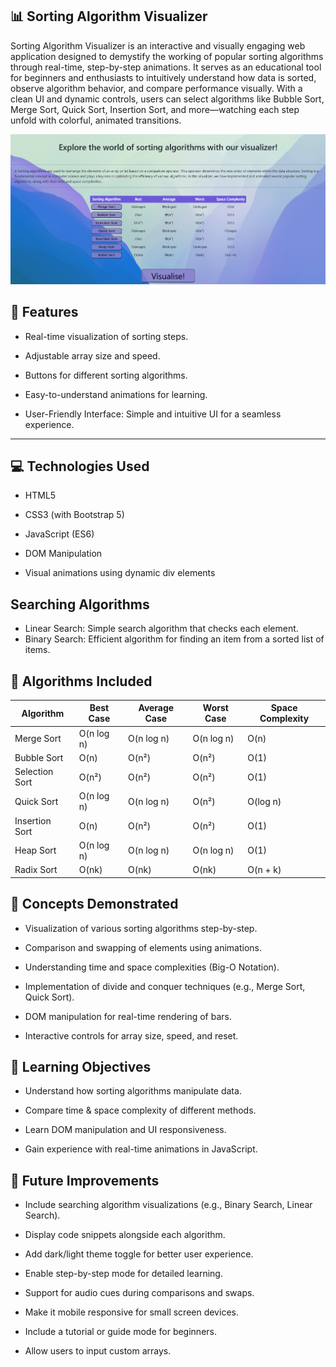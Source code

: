 ## 📊 Sorting Algorithm Visualizer


Sorting Algorithm Visualizer is an interactive and visually engaging web application designed to demystify the working of popular sorting algorithms through real-time, step-by-step animations. It serves as an educational tool for beginners and enthusiasts to intuitively understand how data is sorted, observe algorithm behavior, and compare performance visually. With a clean UI and dynamic controls, users can select algorithms like Bubble Sort, Merge Sort, Quick Sort, Insertion Sort, and more—watching each step unfold with colorful, animated transitions.


![iamge alt](https://github.com/Anujchoudhary87/Sorting-Algorithm-Visualizer/blob/84f6b293f5241e9bf97f75b8fd0c586c01308734/Home%20Screen.png)

## 🚀 Features

- Real-time visualization of sorting steps.

- Adjustable array size and speed.

- Buttons for different sorting algorithms.

- Easy-to-understand animations for learning.

- User-Friendly Interface: Simple and intuitive UI for a seamless experience.

---
## 💻 Technologies Used


- HTML5

- CSS3 (with Bootstrap 5)

- JavaScript (ES6)

- DOM Manipulation

- Visual animations using dynamic div elements


## Searching Algorithms

- Linear Search: Simple search algorithm that checks each element.
- Binary Search: Efficient algorithm for finding an item from a sorted list of items.
## 🧮 Algorithms Included

| Algorithm      | Best Case  | Average Case | Worst Case | Space Complexity |
| -------------- | ---------- | ------------ | ---------- | ---------------- |
| Merge Sort     | O(n log n) | O(n log n)   | O(n log n) | O(n)             |
| Bubble Sort    | O(n)       | O(n²)        | O(n²)      | O(1)             |
| Selection Sort | O(n²)      | O(n²)        | O(n²)      | O(1)             |
| Quick Sort     | O(n log n) | O(n log n)   | O(n²)      | O(log n)         |
| Insertion Sort | O(n)       | O(n²)        | O(n²)      | O(1)             |
| Heap Sort      | O(n log n) | O(n log n)   | O(n log n) | O(1)             |
| Radix Sort     | O(nk)      | O(nk)        | O(nk)      | O(n + k)         |


## 🧠 Concepts Demonstrated

- Visualization of various sorting algorithms step-by-step.

- Comparison and swapping of elements using animations.

- Understanding time and space complexities (Big-O Notation).

- Implementation of divide and conquer techniques (e.g., Merge Sort, Quick Sort).

- DOM manipulation for real-time rendering of bars.

- Interactive controls for array size, speed, and reset.

## 🎯 Learning Objectives

- Understand how sorting algorithms manipulate data.

- Compare time & space complexity of different methods.

- Learn DOM manipulation and UI responsiveness.

- Gain experience with real-time animations in JavaScript.
## 🚧 Future Improvements


- Include searching algorithm visualizations (e.g., Binary Search, Linear Search).

- Display code snippets alongside each algorithm.

- Add dark/light theme toggle for better user experience.

- Enable step-by-step mode for detailed learning.

- Support for audio cues during comparisons and swaps.

- Make it mobile responsive for small screen devices.



- Include a tutorial or guide mode for beginners.

- Allow users to input custom arrays.
